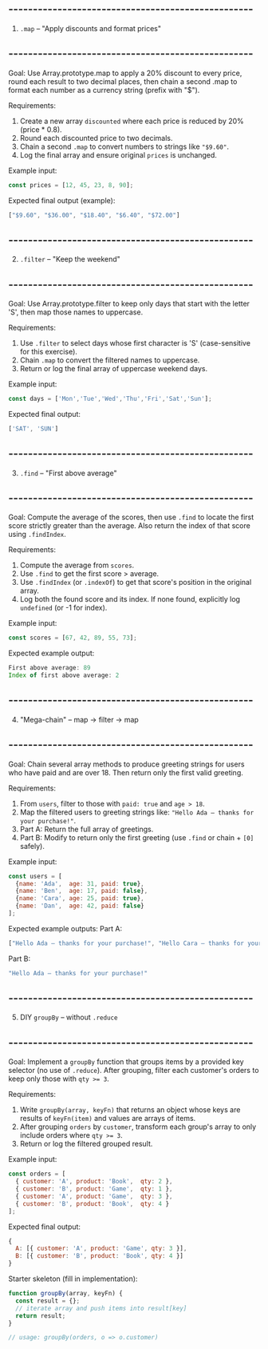 ## --------------------------------------------------
1.  `.map`  – "Apply discounts and format prices"
## --------------------------------------------------

Goal: Use Array.prototype.map to apply a 20% discount to every price, round each result to two decimal places, then chain a second .map to format each number as a currency string (prefix with "$").

Requirements:
1. Create a new array `discounted` where each price is reduced by 20% (price * 0.8).
2. Round each discounted price to two decimals.
3. Chain a second `.map` to convert numbers to strings like `"$9.60"`.
4. Log the final array and ensure original `prices` is unchanged.

Example input:
```js
const prices = [12, 45, 23, 8, 90];
```
Expected final output (example):
```js
["$9.60", "$36.00", "$18.40", "$6.40", "$72.00"]
```


## --------------------------------------------------
2.  `.filter`  – "Keep the weekend"
## --------------------------------------------------

Goal: Use Array.prototype.filter to keep only days that start with the letter 'S', then map those names to uppercase.

Requirements:
1. Use `.filter` to select days whose first character is 'S' (case-sensitive for this exercise).
2. Chain `.map` to convert the filtered names to uppercase.
3. Return or log the final array of uppercase weekend days.

Example input:
```js
const days = ['Mon','Tue','Wed','Thu','Fri','Sat','Sun'];
```
Expected final output:
```js
['SAT', 'SUN']
```


## --------------------------------------------------
3.  `.find`  – "First above average"
## --------------------------------------------------

Goal: Compute the average of the scores, then use `.find` to locate the first score strictly greater than the average. Also return the index of that score using `.findIndex`.

Requirements:
1. Compute the average from `scores`.
2. Use `.find` to get the first score > average.
3. Use `.findIndex` (or `.indexOf`) to get that score's position in the original array.
4. Log both the found score and its index. If none found, explicitly log `undefined` (or -1 for index).

Example input:
```js
const scores = [67, 42, 89, 55, 73];
```
Expected example output:
```js
First above average: 89
Index of first above average: 2
```


## --------------------------------------------------
4.  "Mega-chain" – map → filter → map
## --------------------------------------------------

Goal: Chain several array methods to produce greeting strings for users who have paid and are over 18. Then return only the first valid greeting.

Requirements:
1. From `users`, filter to those with `paid: true` and `age > 18`.
2. Map the filtered users to greeting strings like: `"Hello Ada — thanks for your purchase!"`.
3. Part A: Return the full array of greetings.
4. Part B: Modify to return only the first greeting (use `.find` or chain + `[0]` safely).

Example input:
```js
const users = [
  {name: 'Ada',  age: 31, paid: true},
  {name: 'Ben',  age: 17, paid: false},
  {name: 'Cara', age: 25, paid: true},
  {name: 'Dan',  age: 42, paid: false}
];
```
Expected example outputs:
Part A:
```js
["Hello Ada — thanks for your purchase!", "Hello Cara — thanks for your purchase!"]
```
Part B:
```js
"Hello Ada — thanks for your purchase!"
```


## --------------------------------------------------
5.  DIY  `groupBy`  – without `.reduce`
## --------------------------------------------------

Goal: Implement a `groupBy` function that groups items by a provided key selector (no use of `.reduce`). After grouping, filter each customer's orders to keep only those with `qty >= 3`.

Requirements:
1. Write `groupBy(array, keyFn)` that returns an object whose keys are results of `keyFn(item)` and values are arrays of items.
2. After grouping `orders` by `customer`, transform each group's array to only include orders where `qty >= 3`.
3. Return or log the filtered grouped result.

Example input:
```js
const orders = [
  { customer: 'A', product: 'Book',  qty: 2 },
  { customer: 'B', product: 'Game',  qty: 1 },
  { customer: 'A', product: 'Game',  qty: 3 },
  { customer: 'B', product: 'Book',  qty: 4 }
];
```
Expected final output:
```js
{
  A: [{ customer: 'A', product: 'Game', qty: 3 }],
  B: [{ customer: 'B', product: 'Book', qty: 4 }]
}
```

Starter skeleton (fill in implementation):
```js
function groupBy(array, keyFn) {
  const result = {};
  // iterate array and push items into result[key]
  return result;
}

// usage: groupBy(orders, o => o.customer)
```
